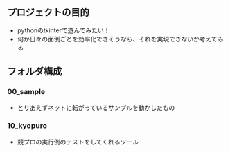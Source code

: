## プロジェクトの目的
- pythonのtkinterで遊んでみたい！
- 何か日々の面倒ごとを効率化できそうなら、それを実現できないか考えてみる

## フォルダ構成
### 00_sample
- とりあえずネットに転がっているサンプルを動かしたもの

### 10_kyopuro
- 競プロの実行例のテストをしてくれるツール